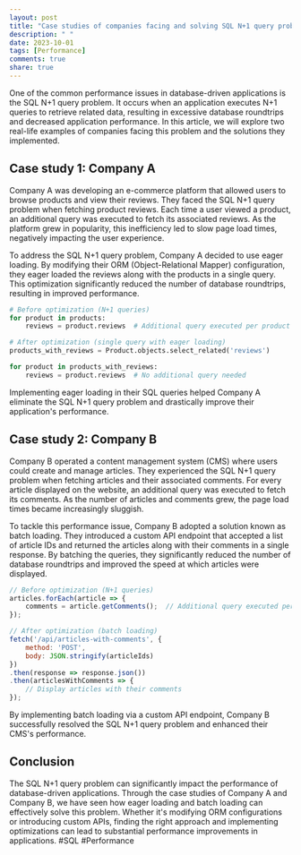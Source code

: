 ```yaml
---
layout: post
title: "Case studies of companies facing and solving SQL N+1 query problem"
description: " "
date: 2023-10-01
tags: [Performance]
comments: true
share: true
---
```


One of the common performance issues in database-driven applications is the SQL N+1 query problem. It occurs when an application executes N+1 queries to retrieve related data, resulting in excessive database roundtrips and decreased application performance. In this article, we will explore two real-life examples of companies facing this problem and the solutions they implemented.

## Case study 1: Company A

Company A was developing an e-commerce platform that allowed users to browse products and view their reviews. They faced the SQL N+1 query problem when fetching product reviews. Each time a user viewed a product, an additional query was executed to fetch its associated reviews. As the platform grew in popularity, this inefficiency led to slow page load times, negatively impacting the user experience.

To address the SQL N+1 query problem, Company A decided to use eager loading. By modifying their ORM (Object-Relational Mapper) configuration, they eager loaded the reviews along with the products in a single query. This optimization significantly reduced the number of database roundtrips, resulting in improved performance.

```python
# Before optimization (N+1 queries)
for product in products:
    reviews = product.reviews  # Additional query executed per product

# After optimization (single query with eager loading)
products_with_reviews = Product.objects.select_related('reviews')

for product in products_with_reviews:
    reviews = product.reviews  # No additional query needed
```

Implementing eager loading in their SQL queries helped Company A eliminate the SQL N+1 query problem and drastically improve their application's performance.

## Case study 2: Company B

Company B operated a content management system (CMS) where users could create and manage articles. They experienced the SQL N+1 query problem when fetching articles and their associated comments. For every article displayed on the website, an additional query was executed to fetch its comments. As the number of articles and comments grew, the page load times became increasingly sluggish.

To tackle this performance issue, Company B adopted a solution known as batch loading. They introduced a custom API endpoint that accepted a list of article IDs and returned the articles along with their comments in a single response. By batching the queries, they significantly reduced the number of database roundtrips and improved the speed at which articles were displayed.

```javascript
// Before optimization (N+1 queries)
articles.forEach(article => {
    comments = article.getComments();  // Additional query executed per article
});

// After optimization (batch loading)
fetch('/api/articles-with-comments', {
    method: 'POST',
    body: JSON.stringify(articleIds)
})
.then(response => response.json())
.then(articlesWithComments => {
    // Display articles with their comments
});
```

By implementing batch loading via a custom API endpoint, Company B successfully resolved the SQL N+1 query problem and enhanced their CMS's performance.

## Conclusion

The SQL N+1 query problem can significantly impact the performance of database-driven applications. Through the case studies of Company A and Company B, we have seen how eager loading and batch loading can effectively solve this problem. Whether it's modifying ORM configurations or introducing custom APIs, finding the right approach and implementing optimizations can lead to substantial performance improvements in applications. #SQL #Performance